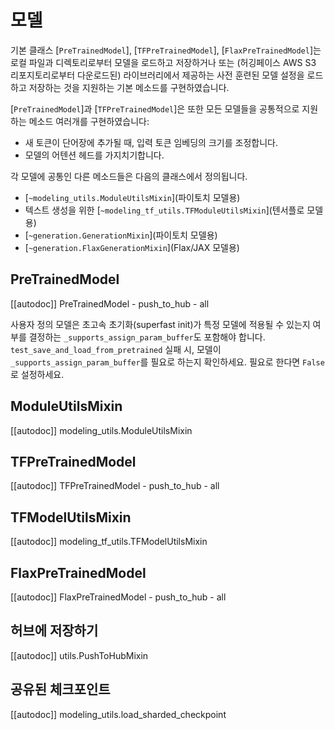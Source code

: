 <!--Copyright 2020 The HuggingFace Team. All rights reserved.

Licensed under the Apache License, Version 2.0 (the "License"); you may not use this file except in compliance with
the License. You may obtain a copy of the License at

http://www.apache.org/licenses/LICENSE-2.0

Unless required by applicable law or agreed to in writing, software distributed under the License is distributed on
an "AS IS" BASIS, WITHOUT WARRANTIES OR CONDITIONS OF ANY KIND, either express or implied. See the License for the
specific language governing permissions and limitations under the License.

⚠️ Note that this file is in Markdown but contain specific syntax for our doc-builder (similar to MDX) that may not be
rendered properly in your Markdown viewer.

-->

# 모델

기본 클래스 [`PreTrainedModel`], [`TFPreTrainedModel`], [`FlaxPreTrainedModel`]는 로컬 파일과 디렉토리로부터 모델을 로드하고 저장하거나 또는 (허깅페이스 AWS S3 리포지토리로부터 다운로드된) 라이브러리에서 제공하는 사전 훈련된 모델 설정을 로드하고 저장하는 것을 지원하는 기본 메소드를 구현하였습니다.   

[`PreTrainedModel`]과 [`TFPreTrainedModel`]은 또한 모든 모델들을 공통적으로 지원하는 메소드 여러개를 구현하였습니다:

- 새 토큰이 단어장에 추가될 때, 입력 토큰 임베딩의 크기를 조정합니다.
- 모델의 어텐션 헤드를 가지치기합니다.

각 모델에 공통인 다른 메소드들은 다음의 클래스에서 정의됩니다. 
- [`~modeling_utils.ModuleUtilsMixin`](파이토치 모델용)
- 텍스트 생성을 위한 [`~modeling_tf_utils.TFModuleUtilsMixin`](텐서플로 모델용)
- [`~generation.GenerationMixin`](파이토치 모델용)
- [`~generation.FlaxGenerationMixin`](Flax/JAX 모델용)

## PreTrainedModel

[[autodoc]] PreTrainedModel
    - push_to_hub
    - all

사용자 정의 모델은 초고속 초기화(superfast init)가 특정 모델에 적용될 수 있는지 여부를 결정하는 `_supports_assign_param_buffer`도 포함해야 합니다.
`test_save_and_load_from_pretrained` 실패 시, 모델이 `_supports_assign_param_buffer`를 필요로 하는지 확인하세요.
필요로 한다면 `False`로 설정하세요. 

## ModuleUtilsMixin

[[autodoc]] modeling_utils.ModuleUtilsMixin

## TFPreTrainedModel

[[autodoc]] TFPreTrainedModel
    - push_to_hub
    - all

## TFModelUtilsMixin

[[autodoc]] modeling_tf_utils.TFModelUtilsMixin

## FlaxPreTrainedModel

[[autodoc]] FlaxPreTrainedModel
    - push_to_hub
    - all

## 허브에 저장하기

[[autodoc]] utils.PushToHubMixin

## 공유된 체크포인트

[[autodoc]] modeling_utils.load_sharded_checkpoint
